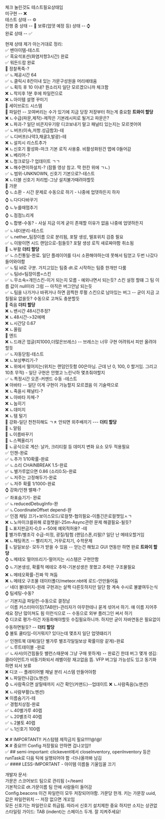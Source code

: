 체크 눌린것도 테스트필요상태임   
미구현 -- ❌   
테스트 상태 -- ⚙️   
진행 중 상태 -- 🚧
보류(업뎃 예정 등) 상태 -- ⌚   
완료 상태 -- ✅   

현재 상태 제가 아는거대로 정리:   
✅ 밴아이템-테스트 \
✅ 흑요석포션(화염저항3시간) 완료 \
✅ 워든드랍 완료 \
🚧 정찰폭죽-? \
  ✅ ㄴ체공시간 64 \
  ✅ ㄴ클릭시 8칸이내 있는 가문구성원을 머리에태움 \
  ✅ ㄴ획득 후 10 이내? 뭔소리지 일단 모르겠으니까 체크함 \
  ❌ ㄴ착지후 1분 후에 파일런으로 \
  ❌ ㄴ아이템 설명 꾸미기 \
🚧 세이브로드 시스템 \
🚧 파일런 -- 꼬여버리는 수가 있기에 지금 당장 저장부터 하는게 중요함 **트와이 할당** \
  ❌ ㄴ수급(파문,제작)-제작은 기본레시피로 될거고 파문은? \
  ❌ ㄴ파괴-? 일단 비콘지우기랑 디코보내기 말고 패널티 있는지는 모르겟어여 \
  ✅ ㄴ버프(이속,저항.성급함3)-테 \
  ✅ ㄴ디버프(나약3,채굴3,발광)-테 \
  ❌ ㄴ설치시 리스트추가 \
  ❌ ㄴ신호기 활성화-마크 기본 로직 사용중. 비활성화된건 맵에 0들어감 \
  ❌ ㄴ베리어-? \
  ❌ ㄴ청크로딩-? 업데이트 ㄱㄱ \
  ❌ ㄴ해수면이하설치-? (잠뜰 영상 참고. 딱 한칸 위에 ㄱㄴ) \
  ✅ ㄴ범위-UNKNOWN, 신호기 기본으로?-테스트 \
  ❌ ㄴ더블 신호기 처리법-그냥 설치불가때려야할듯 \
🚧 가문 \
  ⌚ ㄴ소환 - 시간 문제로 수동으로 하기 - 나중에 업뎃하든지 하자 \
    ⌚ ㄴ다다다바꾸기 \
    ⌚ ㄴ누를때멈추기 \
    ⌚ ㄴ점점느리게 \
  ⌚ ㄴ합병-수동? - 사실 지금 이게 굳이 존재할 이유가 없음 나중에 업뎃하든지 \
  ✅ ㄴ네더분리-테스트 \
    ✅ ㄴnether_팀장이름 으로 분리됨, 포탈 생성, 텔포위치 검증 필요 \
    ✅ ㄴ이왕이면 시드 랜덤으로-힘들듯? 포탈 생성 로직 새로짜야함 취소됨 \
  🚧 ㄴ부활 **더티 할당** \
  ✅ ㄴ스킨통일-완료. 일단 플레이어를 다시 소환해야하는데 못해서 팀얻고 두번 나갔다들어와야함 \
    ✅ ㄴ팀 id로 구분. 가지고있는 팀중 dt.로 시작하는 팀중 한개만 다룸 \
    ✅ ㄴ팀id=팀장이름=스킨 \
    ✅ ㄴ무소속=개인스킨-이거 되는지 모름 - 예외나면서 되는듯? 스킨 설정 할떄 그 팀 이름 값이 null이라 그럼 -- 아직은 버그안남 되는듯 \
    ✅ ㄴ팀을 나가거나 바뀌거나 하면 끔찍한 루펄 스킨으로 남아있는 버그 -- 굳이 지금 고칠필요 없을듯? 수동으로 고쳐도 충분할듯 \
🚧 죽음 **더티 할당**   
  ❌ ㄴ밴시간 48시간추정?   
  ❌ ㄴ48시간->32에메   
  ❌ ㄴ시간당 0.67   
  ❌ ㄴ올림   
🚧 엔드   
  ❌ ㄴ드래곤 업글(피1000,더많은브레스) -- 브레스는 너무 구현 어려워서 피만 올려야할듯   
  ✅ ㄴ자동닫힘-테스트   
  ❌ ㄴ보상뿌리기-?   
  ❌ ㄴ위에서 떨어지는(위치는 랜덤인듯함 00은아님. 근데 난 0, 100, 0 할거임. 그리고 10초 무적) - 일단 구현은 안했고 느린낙하 몇초줘야할지   
  ✅ ㄴ특정시간 오픈-커맨드 수동 -테스트   
❌ 아바타 -- 일단 이게 구현이 가능할지 모르겠음 이 기술력으로   
  ❌ ㄴ죽을시 패널티-?   
  ❌ ㄴ아바타 자체-?   
  ❌ ㄴ눕히기   
  ❌ ㄴ데미지   
  ❌ ㄴ템 털기   
🚧 강화-일단 천천히해도 ㄱㅊ 안되면 외주배끼기 --- **더티 할당**   
  🚧 ㄴ알림   
  🚧 ㄴ이름바꾸기   
  🚧 ㄴ스펙올리기   
  🚧 ㄴ공식으로 계산: 날카, 크리티컬 등 데미지 변화 요소 모두 적용필요   
✅ 인챈-완료   
  ✅ ㄴ추가 1/10확률-완료   
  ✅ ㄴ소리 CHAINBREAK 1.5-완료   
  ✅ ㄴ별가루없으면 0.86 (소리0.5)-완료   
  ✅ ㄴ저주는 고정해두기-완료   
  ✅ ㄴ저주 확률 1/1000-완료   
⌚ 강화/인챈 밸패-?   
✅ 좌표숨기기- 완료   
  ✅ ㄴreducedDebugInfo-완   
  ✅ ㄴCoordinateOffset depend-완   
✅ 인겜 채팅 끄기+보이스모드/로컬챗-협의필요-이플긴은로컬챗임ㅅㄱ   
  ❌ ㄴ노마이크를위해 로컬챗을!-25m-Async관련 문제 해결필요-될듯?   
  🚧 ㄴ표지판금지-0,0 +-50에 예외적허용? -테   
🚧 별가루/별조각 수급-미정, 광질/탐험 (랜덤스폰,리필)? 일단 난 메테오할거임   
❌ ㄴ채팅퀴즈 -- 빨리치기, 거꾸로치기, 수학문제   
🚧 ㄴ일일보상- 모두가 받을 수 있음 -- 얻는건 해뒀고 GUI 연동만 하면 완료 **트와이 할당**   
⌚ ㄴ메테오 떨어뜨리기-떨어지는 시스템은 구현안함   
⌚ ㄴ기본생성, 확률적 메테오 추락-기본성생은 못했고 추락은 구조물필요   
  ❌ ㄴ메테오확률-진짜 막 쳐둠   
  ❌ ㄴ메테오 구조물 데이터폴더/meteor.nbt에 로드-안만들어둠   
✅ 네더 불데미지-원래 구현과는 살짝 다른듯하지만 일단 함 계속 수시로 불붙여두는식   
⌚ 팀세팅-수동?   
✅ 기본지급 파일런-수동으로 결정남   
✅ 이름 커스터마이징(TAB만)-관리자가 아무한테나 묻게 섞어서 하기. 얘 이름 지어주세요 장난 많이쳐도 됨 이런식으로 -- 수동으로 외부 플러그인 써서 하기   
⌚ 디코로 평가-이건 자동화해야할듯 수집필요하니까. 하지만 굳이 자바연동은 필요없이 수동하면될듯? -- **더티 할당**   
⌚ 불토 쿨타임-이거뭐지? 있다는데 몇초지 일단 업뎃떄리기   
✅ 인챈트북 대체(일단 별가루 별조각일일보상 확률이랑 같게)-완료   
  ✅ ㄴ루트테이블 -완료   
  ✅ ㄴ사서(이건힘들듯 밸런스때문에 그냥 구매 못하게) -- 완료긴 한데 버그 몇개 생김: 클라이언트가 비동기화되서 레벨이랑 재고없음 뜸. VFP 버그일 가능성도 있고 동기화하면 되서 보류   
❌ 디코 -- 플레이어별 채널 분리 시스템 만들어야함   
❌ ㄴ파일런나감(노멘션)   
⌚ ㄴ사람죽으면 살릴때까지 시간 확인(커맨드)--업데이트
❌ ㄴ사람죽음(노멘션)   
❌ ㄴ사람부활(노멘션)   
❌ 이름숨기기-테   
✅ 경험치상점-완료   
✅ ㄴ40별가루 40렙   
✅ ㄴ20별조각 40렙   
✅ ㄴ2불토 40렙   
✅ ㄴ1신호기 100렙   
   
❌ # IMPORTANT!! 커스텀템 제작금지 필요!!!!!@!@!   
❌ # 중요!!!! Config 저장필요 안하면 겁나꼬임!!   
✅ ## semi-important: clickevent에서 closeInventory, openInventory 등은 runTask로 다음 틱에 실행되어야 함 -더나올까봐 남김   
✅ #### LESS-IMPORTANT - 아이템 이름들 기울임꼴 끄기   


개발자 문서:   
가문은 스코어보드 팀으로 관리됨 (=/team)   
기본적으로 dt.가문이름 팀 안에 사람들이 들어감   
Config.beacons 이건 파일런이 모두 저장되어야함. 가문당 한개. 키는 가문장 uuid, 값은 파일런위치 -- 저장 없으면 개꼬임   
모든 신호기는 파일런으로 취급됨. 따라서 신호기 설치제한 중요 하지만 소지는 상관없   
스타일링 가이드: TAB (indent)는 스페이스 두개. 잘 지켜주세요!
